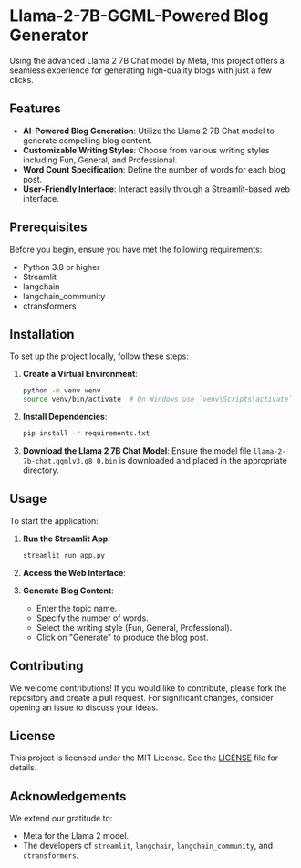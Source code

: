 # Llama-2-7B-GGML-Powered Blog Generator

Using the advanced Llama 2 7B Chat model by Meta, this project offers a seamless experience for generating high-quality blogs with just a few clicks.

## Features

- **AI-Powered Blog Generation**: Utilize the Llama 2 7B Chat model to generate compelling blog content.
- **Customizable Writing Styles**: Choose from various writing styles including Fun, General, and Professional.
- **Word Count Specification**: Define the number of words for each blog post.
- **User-Friendly Interface**: Interact easily through a Streamlit-based web interface.

## Prerequisites

Before you begin, ensure you have met the following requirements:
- Python 3.8 or higher
- Streamlit
- langchain
- langchain_community
- ctransformers

## Installation

To set up the project locally, follow these steps:

1. **Create a Virtual Environment**:
    ```bash
    python -m venv venv
    source venv/bin/activate  # On Windows use `venv\Scripts\activate`
    ```

2. **Install Dependencies**:
    ```bash
    pip install -r requirements.txt
    ```

3. **Download the Llama 2 7B Chat Model**:
    Ensure the model file `llama-2-7b-chat.ggmlv3.q8_0.bin` is downloaded and placed in the appropriate directory.

## Usage

To start the application:

1. **Run the Streamlit App**:
    ```bash
    streamlit run app.py
    ```

2. **Access the Web Interface**:
    

3. **Generate Blog Content**:
    - Enter the topic name.
    - Specify the number of words.
    - Select the writing style (Fun, General, Professional).
    - Click on "Generate" to produce the blog post.

## Contributing

We welcome contributions! If you would like to contribute, please fork the repository and create a pull request. For significant changes, consider opening an issue to discuss your ideas.

## License

This project is licensed under the MIT License. See the [LICENSE](LICENSE) file for details.

## Acknowledgements

We extend our gratitude to:
- Meta for the Llama 2 model.
- The developers of `streamlit`, `langchain`, `langchain_community`, and `ctransformers`.


